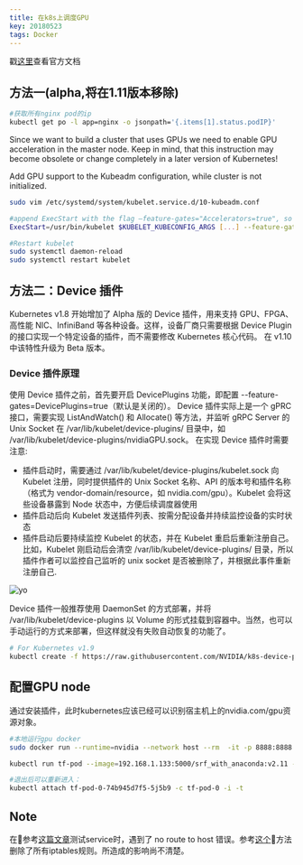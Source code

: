 ```yaml
---
title: 在k8s上调度GPU
key: 20180523
tags: Docker
---
```


戳[这里](https://kubernetes.io/cn/docs/tasks/manage-gpus/scheduling-gpus/)查看官方文档

## 方法一(alpha,将在1.11版本移除)

```bash
#获取所有nginx pod的ip
kubectl get po -l app=nginx -o jsonpath='{.items[1].status.podIP}'
```

Since we want to build a cluster that uses GPUs we need to enable GPU acceleration in the master node. Keep in mind, that this instruction may become obsolete or change completely in a later version of Kubernetes!

Add GPU support to the Kubeadm configuration, while cluster is not initialized.
```bash
sudo vim /etc/systemd/system/kubelet.service.d/10-kubeadm.conf

#append ExecStart with the flag —feature-gates="Accelerators=true", so it will look like this:
ExecStart=/usr/bin/kubelet $KUBELET_KUBECONFIG_ARGS [...] --feature-gates="Accelerators=true"

#Restart kubelet
sudo systemctl daemon-reload
sudo systemctl restart kubelet
```

## 方法二：Device 插件
Kubernetes v1.8 开始增加了 Alpha 版的 Device 插件，用来支持 GPU、FPGA、高性能 NIC、InfiniBand 等各种设备。这样，设备厂商只需要根据 Device Plugin 的接口实现一个特定设备的插件，而不需要修改 Kubernetes 核心代码。
在 v1.10 中该特性升级为 Beta 版本。

### Device 插件原理
使用 Device 插件之前，首先要开启 DevicePlugins 功能，即配置 --feature-gates=DevicePlugins=true（默认是关闭的）。
Device 插件实际上是一个 gPRC 接口，需要实现 ListAndWatch() 和 Allocate() 等方法，并监听 gRPC Server 的 Unix Socket 在 /var/lib/kubelet/device-plugins/ 目录中，如 /var/lib/kubelet/device-plugins/nvidiaGPU.sock。
在实现 Device 插件时需要注意:
* 插件启动时，需要通过 /var/lib/kubelet/device-plugins/kubelet.sock 向 Kubelet 注册，同时提供插件的 Unix Socket 名称、API 的版本号和插件名称（格式为 vendor-domain/resource，如 nvidia.com/gpu）。Kubelet 会将这些设备暴露到 Node 状态中，方便后续调度器使用
* 插件启动后向 Kubelet 发送插件列表、按需分配设备并持续监控设备的实时状态
* 插件启动后要持续监控 Kubelet 的状态，并在 Kubelet 重启后重新注册自己。比如，Kubelet 刚启动后会清空 /var/lib/kubelet/device-plugins/ 目录，所以插件作者可以监控自己监听的 unix socket 是否被删除了，并根据此事件重新注册自己.

![yo](https://wx4.sinaimg.cn/mw1024/0078IDjtgy1frd8lxn194j30o90hymy1.jpg)

Device 插件一般推荐使用 DaemonSet 的方式部署，并将 /var/lib/kubelet/device-plugins 以 Volume 的形式挂载到容器中。当然，也可以手动运行的方式来部署，但这样就没有失败自动恢复的功能了。

```bash
# For Kubernetes v1.9
kubectl create -f https://raw.githubusercontent.com/NVIDIA/k8s-device-plugin/v1.9/nvidia-device-plugin.yml
```

## 配置GPU node

通过安装插件，此时kubernetes应该已经可以识别宿主机上的nvidia.com/gpu资源对象。


```bash
#本地运行gpu docker
sudo docker run --runtime=nvidia --network host --rm  -it -p 8888:8888 gcr.io/tensorflow/tensorflow:latest-gpu

kubectl run tf-pod --image=192.168.1.133:5000/srf_with_anaconda:v2.11 --limits=nvidia.com/gpu=1 -i --tty

#退出后可以重新进入：
kubectl attach tf-pod-0-74b945d7f5-5j5b9 -c tf-pod-0 -i -t
```

## Note
在参考[这篇文章](http://kubernetesbyexample.com/sd/)测试service时，遇到了 no route to host 错误。参考[这个](https://github.com/rancher/rancher/issues/6139)方法删除了所有iptables规则。所造成的影响尚不清楚。
